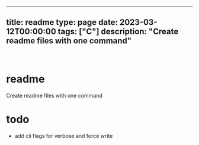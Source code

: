 
---
title: readme
type: page
date: 2023-03-12T00:00:00
tags: ["C"]
description: "Create readme files with one command"
---


<br>

# readme
Create readme files with one command

# todo
- add cli flags for verbose and force write
